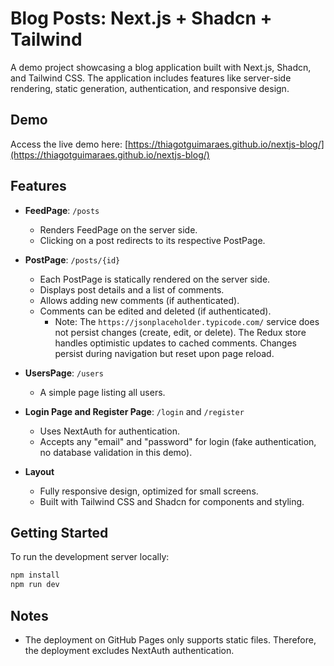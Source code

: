# Blog Posts: Next.js + Shadcn + Tailwind

A demo project showcasing a blog application built with Next.js, Shadcn, and Tailwind CSS. The application includes features like server-side rendering, static generation, authentication, and responsive design.

## Demo

Access the live demo here: [https://thiagotguimaraes.github.io/nextjs-blog/](https://thiagotguimaraes.github.io/nextjs-blog/)

## Features

-   **FeedPage**: `/posts`

    -   Renders FeedPage on the server side.
    -   Clicking on a post redirects to its respective PostPage.

-   **PostPage**: `/posts/{id}`

    -   Each PostPage is statically rendered on the server side.
    -   Displays post details and a list of comments.
    -   Allows adding new comments (if authenticated).
    -   Comments can be edited and deleted (if authenticated).
        -   Note: The `https://jsonplaceholder.typicode.com/` service does not persist changes (create, edit, or delete). The Redux store handles optimistic updates to cached comments. Changes persist during navigation but reset upon page reload.

-   **UsersPage**: `/users`

    -   A simple page listing all users.

-   **Login Page and Register Page**: `/login` and `/register`

    -   Uses NextAuth for authentication.
    -   Accepts any "email" and "password" for login (fake authentication, no database validation in this demo).

-   **Layout**
    -   Fully responsive design, optimized for small screens.
    -   Built with Tailwind CSS and Shadcn for components and styling.

## Getting Started

To run the development server locally:

```bash
npm install
npm run dev
```

## Notes

-   The deployment on GitHub Pages only supports static files. Therefore, the deployment excludes NextAuth authentication.
